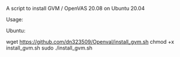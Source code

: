 A script to install GVM / OpenVAS 20.08 on Ubuntu 20.04

Usage:

Ubuntu:

wget https://github.com/dn323509/Openval/install_gvm.sh
chmod +x install_gvm.sh
sudo ./install_gvm.sh 
